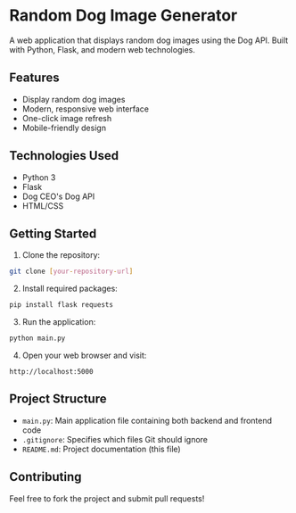 # Random Dog Image Generator

A web application that displays random dog images using the Dog API. Built with Python, Flask, and modern web technologies.

## Features
- Display random dog images
- Modern, responsive web interface
- One-click image refresh
- Mobile-friendly design

## Technologies Used
- Python 3
- Flask
- Dog CEO's Dog API
- HTML/CSS

## Getting Started

1. Clone the repository:
```bash
git clone [your-repository-url]
```

2. Install required packages:
```bash
pip install flask requests
```

3. Run the application:
```bash
python main.py
```

4. Open your web browser and visit:
```
http://localhost:5000
```

## Project Structure
- `main.py`: Main application file containing both backend and frontend code
- `.gitignore`: Specifies which files Git should ignore
- `README.md`: Project documentation (this file)

## Contributing
Feel free to fork the project and submit pull requests!